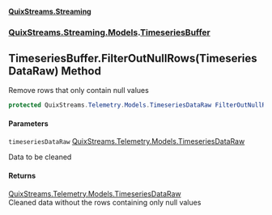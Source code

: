 #### [QuixStreams.Streaming](index.md 'index')
### [QuixStreams.Streaming.Models](QuixStreams.Streaming.Models.md 'QuixStreams.Streaming.Models').[TimeseriesBuffer](TimeseriesBuffer.md 'QuixStreams.Streaming.Models.TimeseriesBuffer')

## TimeseriesBuffer.FilterOutNullRows(TimeseriesDataRaw) Method

Remove rows that only contain null values

```csharp
protected QuixStreams.Telemetry.Models.TimeseriesDataRaw FilterOutNullRows(QuixStreams.Telemetry.Models.TimeseriesDataRaw timeseriesDataRaw);
```
#### Parameters

<a name='QuixStreams.Streaming.Models.TimeseriesBuffer.FilterOutNullRows(QuixStreams.Telemetry.Models.TimeseriesDataRaw).timeseriesDataRaw'></a>

`timeseriesDataRaw` [QuixStreams.Telemetry.Models.TimeseriesDataRaw](https://docs.microsoft.com/en-us/dotnet/api/QuixStreams.Telemetry.Models.TimeseriesDataRaw 'QuixStreams.Telemetry.Models.TimeseriesDataRaw')

Data to be cleaned

#### Returns
[QuixStreams.Telemetry.Models.TimeseriesDataRaw](https://docs.microsoft.com/en-us/dotnet/api/QuixStreams.Telemetry.Models.TimeseriesDataRaw 'QuixStreams.Telemetry.Models.TimeseriesDataRaw')  
Cleaned data without the rows containing only null values